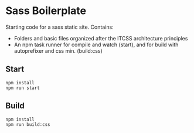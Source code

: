 # Sass Boilerplate

Starting code for a sass static site. Contains:

- Folders and basic files organized after the ITCSS architecture principles
- An npm task runner for compile and watch (start), and for build with autoprefixer and css min. (build:css)

## Start
```
npm install
npm run start
```
## Build
```
npm install
npm run build:css
```
